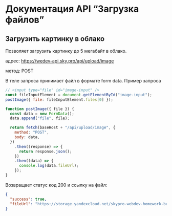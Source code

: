 # Документация API “Загрузка файлов”

## Загрузить картинку в облако

Позволяет загрузить картинку до 5 мегабайт в облако.

адрес: https://wedev-api.sky.pro/api/upload/image

метод: POST

В теле запроса принимает файл в формате form data. Пример запроса

```js
// <input type="file" id="image-input" />
const fileInputElement = document.getElementById("image-input");
postImage({ file: fileInputElement.files[0] });

function postImage({ file }) {
  const data = new FormData();
  data.append("file", file);

  return fetch(baseHost + "/api/upload/image", {
    method: "POST",
    body: data,
  })
    .then((response) => {
      return response.json();
    })
    .then((data) => {
      console.log(data.fileUrl);
    });
}
```

Возвращает статус код 200 и ссылку на файл:

```json
{
  "success": true,
  "fileUrl": "https://storage.yandexcloud.net/skypro-webdev-homework-bucket/1680517436469-loading.gif"
}
```